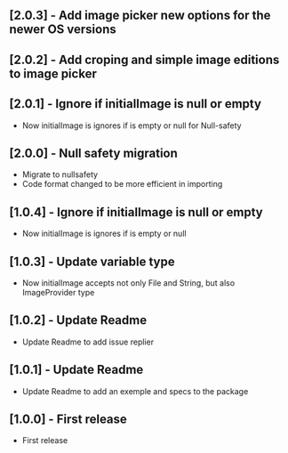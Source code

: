 ## [2.0.3] - Add image picker new options for the newer OS versions

## [2.0.2] - Add croping and simple image editions to image picker

## [2.0.1] - Ignore if initialImage is null or empty

* Now initialImage is ignores if is empty or null for Null-safety
## [2.0.0] - Null safety migration

* Migrate to nullsafety
* Code format changed to be more efficient in importing

## [1.0.4] - Ignore if initialImage is null or empty

* Now initialImage is ignores if is empty or null

## [1.0.3] - Update variable type

* Now initialImage accepts not only File and String, but also ImageProvider type

## [1.0.2] - Update Readme

* Update Readme to add issue replier

## [1.0.1] - Update Readme

* Update Readme to add an exemple and specs to the package


## [1.0.0] - First release

* First release
